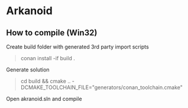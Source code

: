 # Arkanoid

## How to compile (Win32)

Create build folder with generated 3rd party import scripts
> conan install -if build .

Generate solution
> cd build && cmake .. -DCMAKE_TOOLCHAIN_FILE="generators/conan_toolchain.cmake"

Open akranoid.sln and compile